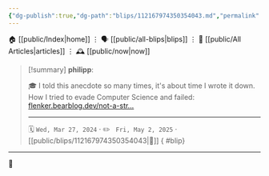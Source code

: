 ```yaml
---
{"dg-publish":true,"dg-path":"blips/112167974350354043.md","permalink":"/blips/112167974350354043/","title":"philipp on mastodon @ 2024-03-27"}
---
```



<div class="transclusion internal-embed is-loaded"><div class="markdown-embed">




🏠 [[public/Index\|home]]  ⋮ 🗣️ [[public/all-blips\|blips]] ⋮  📝 [[public/All Articles\|articles]]  ⋮ 🕰️ [[public/now\|now]]


</div></div>


> [!summary] **philipp**:
>
> 🎓 I told this anecdote so many times, it's about time I wrote it down. How I tried to evade Computer Science and failed: [flenker.bearblog.dev/not-a-str…](https://flenker.bearblog.dev/not-a-straight-line/)
> - - -
>
> 🗓️ <code>Wed, Mar 27, 2024</code>  · ✏️ <code> Fri, May 2, 2025</code>  · [[public/blips/112167974350354043\|🔗]]
{ #blip}


- - -

 👾

